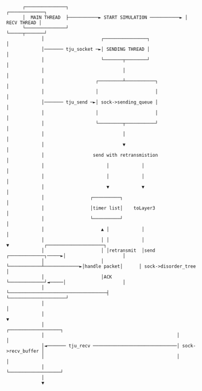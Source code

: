 

          ┌───────────────┐                                           ┌─────────────┐
          │  MAIN THREAD  ├───────────► START SIMULATION ───────────► │ RECV THREAD │
          └───────────────┘                                           └─────┬───────┘
                 │                     ┌────────────────┐                   │
                 │─────── tju_socket ─►│ SENDING THREAD │                   │
                 │                     └───────┬────────┘                   │
                 │                             │                            │
                 │                   ┌─────────┴───────────┐                │
                 │                   │                     │                │
                 │─────── tju_send ─►│ sock->sending_queue │                │
                 │                   │                     │                │
                 │                   └─────────┬───────────┘                │
                 │                             │                            │
                 │                             ▼                            │
                 │                  send with retransmistion                │
                 │                       │            │                     │
                 │                       │            │                     │
                 │                       ▼            ▼                     │
                 │                 ┌──────────┐                             │
                 │                 │timer list│    toLayer3                 │
                 │                 └──────────┘                             │
                 │                     ▲ │            │                     │
                 │                     │ │            │                     ▼             ┌─────────────────────┐
                 │                     │ │retransmit  │send          ┌─────────────┐─────►│                     │
                 │                     │ └────────────┴─────────────►│handle packet│      │ sock->disorder_tree │
                 │                     │ACK                          └─────────────┘◄─────│                     │
                 │                     └────────────────────────────────────┤             └─────────────────────┘
                 │                                                          │
                 │                                                          ▼
                 │                                                 ┌───────────────────┐
                 │                                                 │                   │
                 │◄─────── tju_recv ───────────────────────────────│ sock->recv_buffer │
                 │                                                 │                   │
                 │                                                 └───────────────────┘
                 │
                 ▼







